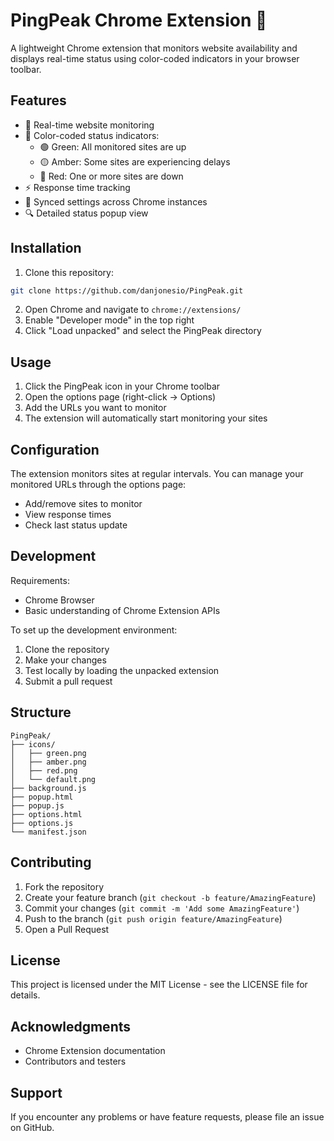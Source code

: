 # PingPeak Chrome Extension 🔔

A lightweight Chrome extension that monitors website availability and displays real-time status using color-coded indicators in your browser toolbar.

## Features

- 🎯 Real-time website monitoring
- 🚦 Color-coded status indicators:
  - 🟢 Green: All monitored sites are up
  - 🟡 Amber: Some sites are experiencing delays
  - 🔴 Red: One or more sites are down
- ⚡ Response time tracking
- 💾 Synced settings across Chrome instances
- 🔍 Detailed status popup view

## Installation

1. Clone this repository:
```bash
git clone https://github.com/danjonesio/PingPeak.git
```

2. Open Chrome and navigate to `chrome://extensions/`
3. Enable "Developer mode" in the top right
4. Click "Load unpacked" and select the PingPeak directory

## Usage

1. Click the PingPeak icon in your Chrome toolbar
2. Open the options page (right-click → Options)
3. Add the URLs you want to monitor
4. The extension will automatically start monitoring your sites

## Configuration

The extension monitors sites at regular intervals. You can manage your monitored URLs through the options page:
- Add/remove sites to monitor
- View response times
- Check last status update

## Development

Requirements:
- Chrome Browser
- Basic understanding of Chrome Extension APIs

To set up the development environment:

1. Clone the repository
2. Make your changes
3. Test locally by loading the unpacked extension
4. Submit a pull request

## Structure

```
PingPeak/
├── icons/
│   ├── green.png
│   ├── amber.png
│   ├── red.png
│   └── default.png
├── background.js
├── popup.html
├── popup.js
├── options.html
├── options.js
└── manifest.json
```

## Contributing

1. Fork the repository
2. Create your feature branch (`git checkout -b feature/AmazingFeature`)
3. Commit your changes (`git commit -m 'Add some AmazingFeature'`)
4. Push to the branch (`git push origin feature/AmazingFeature`)
5. Open a Pull Request

## License

This project is licensed under the MIT License - see the LICENSE file for details.

## Acknowledgments

- Chrome Extension documentation
- Contributors and testers

## Support

If you encounter any problems or have feature requests, please file an issue on GitHub.